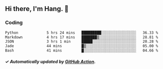 ## Hi there, I'm Hang. 👋

### Coding

<!--START_SECTION:waka-->

```txt
Python             5 hrs 24 mins   █████████░░░░░░░░░░░░░░░░   36.33 %
Markdown           4 hrs 17 mins   ███████▒░░░░░░░░░░░░░░░░░   28.81 %
JSON               3 hrs 1 min     █████░░░░░░░░░░░░░░░░░░░░   20.28 %
Jade               44 mins         █▒░░░░░░░░░░░░░░░░░░░░░░░   05.00 %
Bash               41 mins         █░░░░░░░░░░░░░░░░░░░░░░░░   04.66 %
```

<!--END_SECTION:waka-->

##### ✓ Automatically updated by [GitHub Action](https://github.com/huhuhang/huhuhang/actions).
